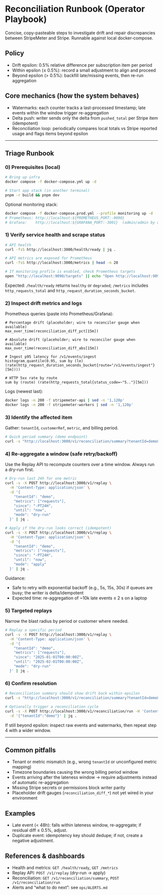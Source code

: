 # Reconciliation Runbook (Operator Playbook)

Concise, copy-pasteable steps to investigate drift and repair discrepancies between StripeMeter and Stripe. Runnable against local docker-compose.

## Policy

- Drift epsilon: 0.5% relative difference per subscription item per period
- Within epsilon (≤ 0.5%): record a small adjustment to align and proceed
- Beyond epsilon (> 0.5%): backfill late/missing events, then re-run aggregation

## Core mechanics (how the system behaves)

- Watermarks: each counter tracks a last-processed timestamp; late events within the window trigger re-aggregation
- Delta push: writer sends only the delta from `pushed_total` per Stripe item (idempotent)
- Reconciliation loop: periodically compares local totals vs Stripe reported usage and flags items beyond epsilon

---

## Triage Runbook

### 0) Prerequisites (local)

```bash
# Bring up infra
docker compose -f docker-compose.yml up -d

# Start app stack (in another terminal)
pnpm -r build && pnpm dev
```

Optional monitoring stack:

```bash
docker compose -f docker-compose.prod.yml --profile monitoring up -d
# Prometheus: http://localhost:${PROMETHEUS_PORT:-9090}
# Grafana:    http://localhost:${GRAFANA_PORT:-3001}  (admin/admin by default)
```

### 1) Verify service health and scrape status

```bash
# API health
curl -fsS http://localhost:3000/health/ready | jq .

# API metrics are exposed for Prometheus
curl -fsS http://localhost:3000/metrics | head -n 20

# If monitoring profile is enabled, check Prometheus targets
open "http://localhost:9090/targets" || echo "Open http://localhost:9090/targets"
```

Expected: `/health/ready` returns `healthy` or `degraded`; `/metrics` includes `http_requests_total` and `http_request_duration_seconds_bucket`.

### 2) Inspect drift metrics and logs

Prometheus queries (paste into Prometheus/Grafana):

```
# Percentage drift (placeholder; wire to reconciler gauge when available)
max_over_time(reconciliation_diff_pct[15m])

# Absolute drift (placeholder; wire to reconciler gauge when available)
max_over_time(reconciliation_diff_abs[15m])

# Ingest p95 latency for /v1/events/ingest
histogram_quantile(0.95, sum by (le) (rate(http_request_duration_seconds_bucket{route="/v1/events/ingest"}[5m])))

# HTTP 5xx rate by route
sum by (route) (rate(http_requests_total{status_code=~"5.."}[5m]))
```

Logs (newest last):

```bash
docker logs -n 200 -f stripemeter-api | sed -n '1,120p'
docker logs -n 200 -f stripemeter-workers | sed -n '1,120p'
```

### 3) Identify the affected item

Gather: `tenantId`, `customerRef`, `metric`, and billing period.

```bash
# Quick period summary (demo endpoint)
curl -s "http://localhost:3000/v1/reconciliation/summary?tenantId=demo&metric=requests" | jq .
```

### 4) Re-aggregate a window (safe retry/backoff)

Use the Replay API to recompute counters over a time window. Always run a dry-run first.

```bash
# Dry-run last 24h for one metric
curl -s -X POST http://localhost:3000/v1/replay \
  -H 'Content-Type: application/json' \
  -d '{
    "tenantId": "demo",
    "metrics": ["requests"],
    "since": "-PT24H",
    "until": "now",
    "mode": "dry-run"
  }' | jq .

# Apply if the dry-run looks correct (idempotent)
curl -s -X POST http://localhost:3000/v1/replay \
  -H 'Content-Type: application/json' \
  -d '{
    "tenantId": "demo",
    "metrics": ["requests"],
    "since": "-PT24H",
    "until": "now",
    "mode": "apply"
  }' | jq .
```

Guidance:
- Safe to retry with exponential backoff (e.g., 5s, 15s, 30s) if queues are busy; the writer is delta/idempotent
- Expected time: re-aggregation of ~10k late events ≤ 2 s on a laptop

### 5) Targeted replays

Narrow the blast radius by period or customer where needed.

```bash
# Replay a specific period
curl -s -X POST http://localhost:3000/v1/replay \
  -H 'Content-Type: application/json' \
  -d '{
    "tenantId": "demo",
    "metrics": ["requests"],
    "since": "2025-01-01T00:00:00Z",
    "until": "2025-02-01T00:00:00Z",
    "mode": "dry-run"
  }' | jq .
```

### 6) Confirm resolution

```bash
# Reconciliation summary should show drift back within epsilon
curl -s "http://localhost:3000/v1/reconciliation/summary?tenantId=demo&metric=requests" | jq .

# Optionally trigger a reconciliation cycle
curl -s -X POST http://localhost:3000/v1/reconciliation/run -H 'Content-Type: application/json' \
  -d '{"tenantId":"demo"}' | jq .
```

If still beyond epsilon: inspect raw events and watermarks, then repeat step 4 with a wider window.

---

## Common pitfalls

- Tenant or metric mismatch (e.g., wrong `tenantId` or unconfigured metric mapping)
- Timezone boundaries causing the wrong billing period window
- Events arriving after the lateness window → require adjustments instead of automatic re-aggregation
- Missing Stripe secrets or permissions block writer parity
- Placeholder drift gauges (`reconciliation_diff_*`) not yet wired in your environment

## Examples

- Late event (< 48h): falls within lateness window, re-aggregate; if residual diff ≤ 0.5%, adjust.
- Duplicate event: idempotency key should dedupe; if not, create a negative adjustment.

## References & dashboards

- Health and metrics: `GET /health/ready`, `GET /metrics`
- Replay API: `POST /v1/replay` (dry-run → apply)
- Reconciliation: `GET /v1/reconciliation/summary`, `POST /v1/reconciliation/run`
- Alerts and “what to do next”: see `ops/ALERTS.md`
